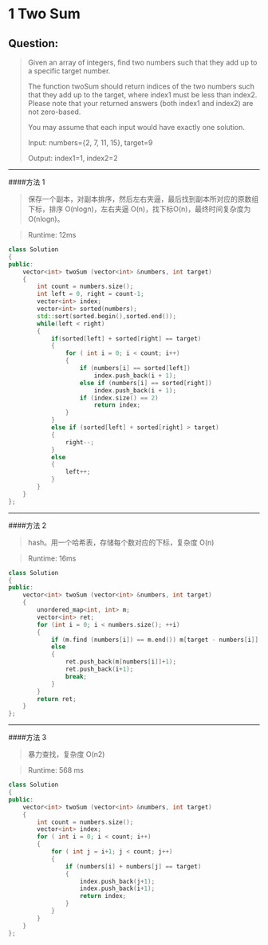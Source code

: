 # 1 Two Sum
## Question:
> Given an array of integers, find two numbers such that they add up to a specific target number.
> 
> The function twoSum should return indices of the two numbers such that they add up to the target, where index1 must be less than index2. Please note that your returned answers (both index1 and index2) are not zero-based.
> 
> You may assume that each input would have exactly one solution.
> 
> Input: numbers={2, 7, 11, 15}, target=9
> 
> Output: index1=1, index2=2

------
####方法 1
>保存一个副本，对副本排序，然后左右夹逼，最后找到副本所对应的原数组下标，排序 O(nlogn)，左右夹逼 O(n)，找下标O(n)，最终时间复杂度为O(nlogn)。

>Runtime: 12ms
```cpp
class Solution
{
public:
    vector<int> twoSum (vector<int> &numbers, int target)
    {
        int count = numbers.size();
        int left = 0, right = count-1;
        vector<int> index;
        vector<int> sorted(numbers);
        std::sort(sorted.begin(),sorted.end());
        while(left < right)
        {
	        if(sorted[left] + sorted[right] == target)
	        {
		        for ( int i = 0; i < count; i++) 
		        {
		        	if (numbers[i] == sorted[left])
                        index.push_back(i + 1);
                    else if (numbers[i] == sorted[right])
                        index.push_back(i + 1);
                    if (index.size() == 2)
                        return index;
		        } 
	        }
			else if (sorted[left] + sorted[right] > target) 
			{
                right--;
            } 
            else 
            {
                left++;
            }
        }
    }
};
```
---
####方法 2
>hash。用一个哈希表，存储每个数对应的下标，复杂度 O(n)

>Runtime: 16ms
```cpp
class Solution
{
public:
    vector<int> twoSum (vector<int> &numbers, int target)
    {
        unordered_map<int, int> m;
        vector<int> ret;
        for (int i = 0; i < numbers.size(); ++i)
        {
            if (m.find (numbers[i]) == m.end()) m[target - numbers[i]] = i;
            else
            {
                ret.push_back(m[numbers[i]]+1);
                ret.push_back(i+1);
                break;
            }
        }
        return ret;
    }
};
```
---
####方法 3
>暴力查找，复杂度 O(n2)

>Runtime: 568 ms
```cpp
class Solution
{
public:
    vector<int> twoSum (vector<int> &numbers, int target)
    {
        int count = numbers.size();
        vector<int> index;
        for ( int i = 0; i < count; i++) 
        {
        	for ( int j = i+1; j < count; j++) 
        	{
        		if (numbers[i] + numbers[j] == target) 
        		{
        			index.push_back(j+1);
        			index.push_back(i+1);
        			return index;
        		}
        	}
        }
    }
};
```


